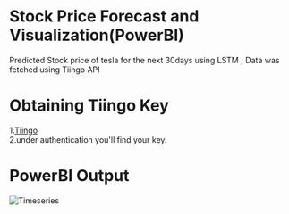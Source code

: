 # Stock Price Forecast and Visualization(PowerBI)
Predicted Stock price of tesla for the next 30days using LSTM ; Data was fetched using Tiingo API
# Obtaining Tiingo Key <br />
1.<a href="https://api.tiingo.com/documentation/general/overview" target="_blank">Tiingo</a> <br />
2.under authentication you'll find your key. <br />
# PowerBI Output
![Timeseries](https://user-images.githubusercontent.com/45633028/136169994-6eb6519b-8c86-4f4c-883b-d3b3908c1a9f.png)
